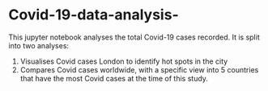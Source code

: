 # Covid-19-data-analysis-

This jupyter notebook analyses the total Covid-19 cases recorded. It is split into two analyses: 
1) Visualises Covid cases London to identify hot spots in the city
2) Compares Covid cases worldwide, with a specific view into 5 countries that have the most Covid cases at the time of this study.
